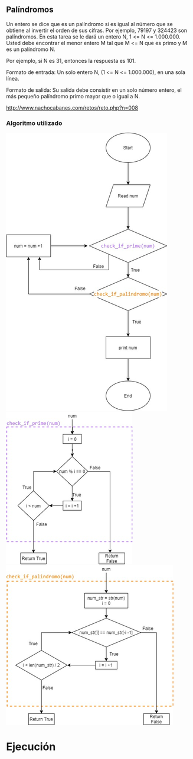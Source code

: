 ## Palíndromos

Un entero se dice que es un palíndromo si es igual al número que se obtiene al invertir el orden de sus cifras. Por ejemplo, 79197 y 324423 son palíndromos. En esta tarea se le dará un entero N, 1 <= N <= 1.000.000. Usted debe encontrar el menor entero M tal que M <= N que es primo y M es un palíndromo N.

Por ejemplo, si N es 31, entonces la respuesta es 101.

Formato de entrada:
Un solo entero N, (1 <= N <= 1.000.000), en una sola línea.

Formato de salida:
Su salida debe consistir en un solo número entero, el más pequeño palíndromo primo mayor que o igual a N.


http://www.nachocabanes.com/retos/reto.php?n=008

### Algoritmo utilizado

![diagrama de flujo](https://github.com/alafa/theegg_ai/blob/master/tarea_38/primos_y_palindromos/diagramas/diagram1.jpg?raw=true)
![diagrama de flujo](https://github.com/alafa/theegg_ai/blob/master/tarea_38/primos_y_palindromos/diagramas/diagram2.jpg?raw=true)
![diagrama de flujo](https://github.com/alafa/theegg_ai/blob/master/tarea_38/primos_y_palindromos/diagramas/diagram3.jpg?raw=true)

# Ejecución

